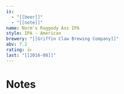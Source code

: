 ```yaml
---
is:
  - "[[beer]]"
  - "[[note]]"
name: Norm's Raggedy Ass IPA
style: IPA - American
brewery: "[[Griffin Claw Brewing Company]]"
abv: 7.2
rating: 👍
last: "[[2016-08]]"
---
```

# Notes

